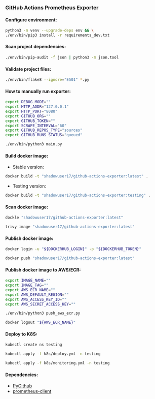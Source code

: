 ### GitHub Actions Prometheus Exporter

#### Configure environment:
```bash
python3 -m venv --upgrade-deps env && \
./env/bin/pip3 install -r requirements_dev.txt
```

#### Scan project dependencies:
```bash
./env/bin/pip-audit -f json | python3 -m json.tool
```

#### Validate project files:
```bash
./env/bin/flake8 --ignore="E501" *.py
```

#### How to manually run exporter:
```bash
export DEBUG_MODE=""
export HTTP_ADDR="127.0.0.1"
export HTTP_PORT="8080"
export GITHUB_ORG=""
export GITHUB_TOKEN=""
export SCRAPE_INTERVAL="60"
export GITHUB_REPOS_TYPE="sources"
export GITHUB_RUNS_STATUS="queued"
```
```bash
./env/bin/python3 main.py
```

#### Build docker image:
- Stable version:
```bash
docker build -t "shadowuser17/github-actions-exporter:latest" .
```
- Testing version:
```bash
docker build -t "shadowuser17/github-actions-exporter:testing" .
```

#### Scan docker image:
```bash
dockle "shadowuser17/github-actions-exporter:latest"
```
```bash
trivy image "shadowuser17/github-actions-exporter:latest"
```

#### Publish docker image:
```bash
docker login -u "${DOCKERHUB_LOGIN}" -p "${DOCKERHUB_TOKEN}"
```
```bash
docker push "shadowuser17/github-actions-exporter:latest"
```

#### Publish docker image to AWS/ECR:
```bash
export IMAGE_NAME=""
export IMAGE_TAG=""
export AWS_ECR_NAME=""
export AWS_DEFAULT_REGION=""
export AWS_ACCESS_KEY_ID=""
export AWS_SECRET_ACCESS_KEY=""
```
```bash
./env/bin/python3 push_aws_ecr.py
```
```bash
docker logout "${AWS_ECR_NAME}"
```

#### Deploy to K8S:
```bash
kubectl create ns testing
```
```bash
kubectl apply -f k8s/deploy.yml -n testing
```
```bash
kubectl apply -f k8s/monitoring.yml -n testing
```

#### Dependencies:
- [PyGithub](https://github.com/PyGithub/PyGithub)
- [prometheus-client](https://github.com/prometheus/client_python)
